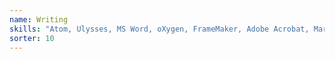 ```yaml
---
name: Writing
skills: "Atom, Ulysses, MS Word, oXygen, FrameMaker, Adobe Acrobat, Markdown"
sorter: 10
---
```

